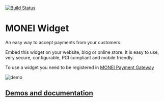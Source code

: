 [![Build Status](https://travis-ci.org/MONEI/MONEI-widget-2.svg?branch=master)](https://travis-ci.org/MONEI/MONEI-widget-2)

# MONEI Widget

An easy way to accept payments from your customers.

Embed this widget on your website, blog or online store. It is easy to use, very secure, configurable, PCI compliant and mobile friendly.

To use a widget you need to be registered in [MONEI Payment Gateway](https://monei.net/)

![demo](https://d2ffutrenqvap3.cloudfront.net/items/1D0H1s2V1h0b2e2K2b1I/Screen%20Recording%202018-01-11%20at%2018.43.gif)

## [Demos and documentation](https://widget.monei.net/)
